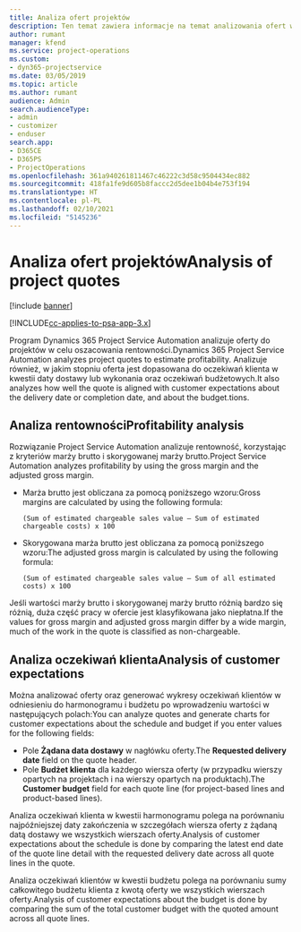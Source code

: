 ```yaml
---
title: Analiza ofert projektów
description: Ten temat zawiera informacje na temat analizowania ofert w projektach.
author: rumant
manager: kfend
ms.service: project-operations
ms.custom:
- dyn365-projectservice
ms.date: 03/05/2019
ms.topic: article
ms.author: rumant
audience: Admin
search.audienceType:
- admin
- customizer
- enduser
search.app:
- D365CE
- D365PS
- ProjectOperations
ms.openlocfilehash: 361a940261811467c46222c3d58c9504434ec882
ms.sourcegitcommit: 418fa1fe9d605b8faccc2d5dee1b04b4e753f194
ms.translationtype: HT
ms.contentlocale: pl-PL
ms.lasthandoff: 02/10/2021
ms.locfileid: "5145236"
---
```

# <a name="analysis-of-project-quotes"></a><span data-ttu-id="370b8-103">Analiza ofert projektów</span><span class="sxs-lookup"><span data-stu-id="370b8-103">Analysis of project quotes</span></span>

[!include [banner](../includes/psa-now-project-operations.md)]

[!INCLUDE[cc-applies-to-psa-app-3.x](../includes/cc-applies-to-psa-app-3x.md)]

<span data-ttu-id="370b8-104">Program Dynamics 365 Project Service Automation analizuje oferty do projektów w celu oszacowania rentowności.</span><span class="sxs-lookup"><span data-stu-id="370b8-104">Dynamics 365 Project Service Automation analyzes project quotes to estimate profitability.</span></span> <span data-ttu-id="370b8-105">Analizuje również, w jakim stopniu oferta jest dopasowana do oczekiwań klienta w kwestii daty dostawy lub wykonania oraz oczekiwań budżetowych.</span><span class="sxs-lookup"><span data-stu-id="370b8-105">It also analyzes how well the quote is aligned with customer expectations about the delivery date or completion date, and about the budget.tions.</span></span>

## <a name="profitability-analysis"></a><span data-ttu-id="370b8-106">Analiza rentowności</span><span class="sxs-lookup"><span data-stu-id="370b8-106">Profitability analysis</span></span>

<span data-ttu-id="370b8-107">Rozwiązanie Project Service Automation analizuje rentowność, korzystając z kryteriów marży brutto i skorygowanej marży brutto.</span><span class="sxs-lookup"><span data-stu-id="370b8-107">Project Service Automation analyzes profitability by using the gross margin and the adjusted gross margin.</span></span>

- <span data-ttu-id="370b8-108">Marża brutto jest obliczana za pomocą poniższego wzoru:</span><span class="sxs-lookup"><span data-stu-id="370b8-108">Gross margins are calculated by using the following formula:</span></span>

  `
    (Sum of estimated chargeable sales value – Sum of estimated chargeable costs) x 100
  `
- <span data-ttu-id="370b8-109">Skorygowana marża brutto jest obliczana za pomocą poniższego wzoru:</span><span class="sxs-lookup"><span data-stu-id="370b8-109">The adjusted gross margin is calculated by using the following formula:</span></span>

  `
    (Sum of estimated chargeable sales value – Sum of all estimated costs) x 100
  `

<span data-ttu-id="370b8-110">Jeśli wartości marży brutto i skorygowanej marży brutto różnią bardzo się różnią, duża część pracy w ofercie jest klasyfikowana jako niepłatna.</span><span class="sxs-lookup"><span data-stu-id="370b8-110">If the values for gross margin and adjusted gross margin differ by a wide margin, much of the work in the quote is classified as non-chargeable.</span></span>

## <a name="analysis-of-customer-expectations"></a><span data-ttu-id="370b8-111">Analiza oczekiwań klienta</span><span class="sxs-lookup"><span data-stu-id="370b8-111">Analysis of customer expectations</span></span>

<span data-ttu-id="370b8-112">Można analizować oferty oraz generować wykresy oczekiwań klientów w odniesieniu do harmonogramu i budżetu po wprowadzeniu wartości w następujących polach:</span><span class="sxs-lookup"><span data-stu-id="370b8-112">You can analyze quotes and generate charts for customer expectations about the schedule and budget if you enter values for the following fields:</span></span>

- <span data-ttu-id="370b8-113">Pole **Żądana data dostawy** w nagłówku oferty.</span><span class="sxs-lookup"><span data-stu-id="370b8-113">The **Requested delivery date** field on the quote header.</span></span>
- <span data-ttu-id="370b8-114">Pole **Budżet klienta** dla każdego wiersza oferty (w przypadku wierszy opartych na projektach i na wierszy opartych na produktach).</span><span class="sxs-lookup"><span data-stu-id="370b8-114">The **Customer budget** field for each quote line (for project-based lines and product-based lines).</span></span>

<span data-ttu-id="370b8-115">Analiza oczekiwań klienta w kwestii harmonogramu polega na porównaniu najpóźniejszej daty zakończenia w szczegółach wiersza oferty z żądaną datą dostawy we wszystkich wierszach oferty.</span><span class="sxs-lookup"><span data-stu-id="370b8-115">Analysis of customer expectations about the schedule is done by comparing the latest end date of the quote line detail with the requested delivery date across all quote lines in the quote.</span></span>

<span data-ttu-id="370b8-116">Analiza oczekiwań klientów w kwestii budżetu polega na porównaniu sumy całkowitego budżetu klienta z kwotą oferty we wszystkich wierszach oferty.</span><span class="sxs-lookup"><span data-stu-id="370b8-116">Analysis of customer expectations about the budget is done by comparing the sum of the total customer budget with the quoted amount across all quote lines.</span></span>
